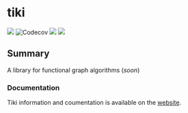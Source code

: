 # tiki
<p align="left">
<img src="https://travis-ci.org/lewismj/tiki.svg?branch=master"/>
<img src="https://codecov.io/gh/lewismj/tiki/branch/master/graph/badge.svg" alt="Codecov"/>
<a href="https://www.codacy.com/app/lewismj/tiki?utm_source=github.com&amp;utm_medium=referral&amp;utm_content=lewismj/tiki&amp;utm_campaign=Badge_Grade"><img src="https://api.codacy.com/project/badge/Grade/eb7241d325fa432c982487c412f910cb"/></a>
<img src="https://img.shields.io/waffle/label/lewismj/tiki/master.svg"/>
</p>


## Summary
A library for functional graph algorithms (_soon_)

### Documentation

Tiki information and coumentation is available on the [website](https://lewismj.github.io/tiki/).
